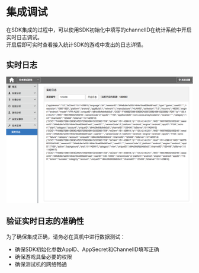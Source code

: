 # 集成调试

在SDK集成的过程中，可以使用SDK初始化中填写的channelID在统计系统中开启实时日志调试。  
开启后即可实时查看接入统计SDK的游戏中发出的日志详情。


实时日志
---

![](media/analytics_debug_log.png)




验证实时日志的准确性
---

为了确保集成正确，请务必在真机中进行数据测试：

- 确保SDK初始化参数AppID、AppSecret和ChannelID填写正确
- 确保游戏具备必要的权限
- 确保测试机的网络畅通